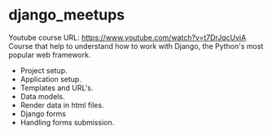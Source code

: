 # django_meetups
Youtube course URL: https://www.youtube.com/watch?v=t7DrJqcUviA
Course that help to understand how to work with Django, the Python's most popular web framework.
- Project setup.
- Application setup.
- Templates and URL's.
- Data models.
- Render data in html files.
- Django forms
- Handling forms submission.